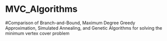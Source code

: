 # MVC_Algorithms

#Comparison of Branch-and-Bound, Maximum Degree Greedy Approximation, Simulated Annealing, and Genetic Algorithms for solving the minimum vertex cover problem
